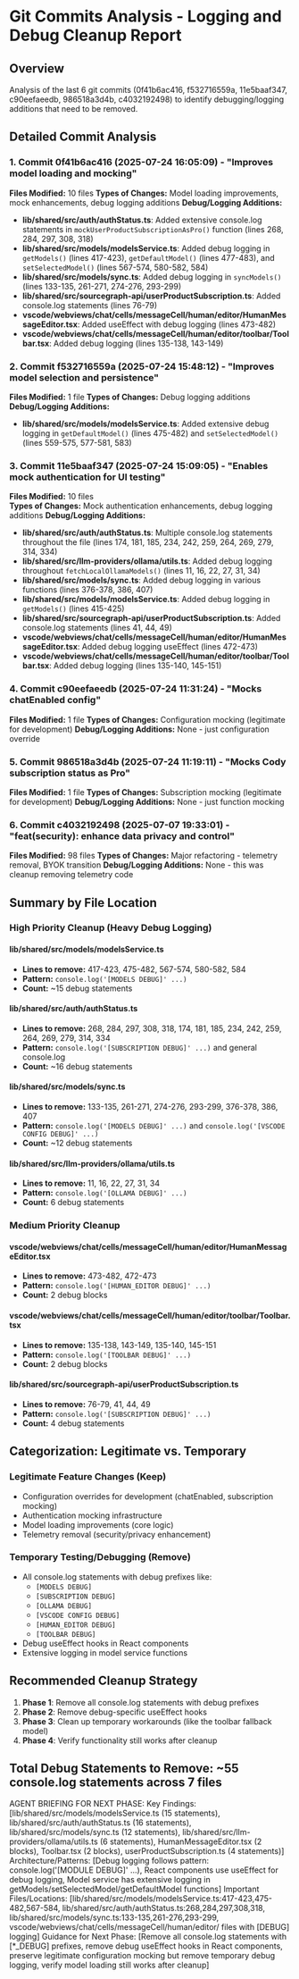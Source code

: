 # Git Commits Analysis - Logging and Debug Cleanup Report

## Overview
Analysis of the last 6 git commits (0f41b6ac416, f532716559a, 11e5baaf347, c90eefaeedb, 986518a3d4b, c4032192498) to identify debugging/logging additions that need to be removed.

## Detailed Commit Analysis

### 1. Commit 0f41b6ac416 (2025-07-24 16:05:09) - "Improves model loading and mocking"
**Files Modified:** 10 files
**Types of Changes:** Model loading improvements, mock enhancements, debug logging additions
**Debug/Logging Additions:**
- **lib/shared/src/auth/authStatus.ts**: Added extensive console.log statements in `mockUserProductSubscriptionAsPro()` function (lines 268, 284, 297, 308, 318)
- **lib/shared/src/models/modelsService.ts**: Added debug logging in `getModels()` (lines 417-423), `getDefaultModel()` (lines 477-483), and `setSelectedModel()` (lines 567-574, 580-582, 584)
- **lib/shared/src/models/sync.ts**: Added debug logging in `syncModels()` (lines 133-135, 261-271, 274-276, 293-299)
- **lib/shared/src/sourcegraph-api/userProductSubscription.ts**: Added console.log statements (lines 76-79)
- **vscode/webviews/chat/cells/messageCell/human/editor/HumanMessageEditor.tsx**: Added useEffect with debug logging (lines 473-482)
- **vscode/webviews/chat/cells/messageCell/human/editor/toolbar/Toolbar.tsx**: Added debug logging (lines 135-138, 143-149)

### 2. Commit f532716559a (2025-07-24 15:48:12) - "Improves model selection and persistence"  
**Files Modified:** 1 file
**Types of Changes:** Debug logging additions
**Debug/Logging Additions:**
- **lib/shared/src/models/modelsService.ts**: Added extensive debug logging in `getDefaultModel()` (lines 475-482) and `setSelectedModel()` (lines 559-575, 577-581, 583)

### 3. Commit 11e5baaf347 (2025-07-24 15:09:05) - "Enables mock authentication for UI testing"
**Files Modified:** 10 files  
**Types of Changes:** Mock authentication enhancements, debug logging additions
**Debug/Logging Additions:**
- **lib/shared/src/auth/authStatus.ts**: Multiple console.log statements throughout the file (lines 174, 181, 185, 234, 242, 259, 264, 269, 279, 314, 334)
- **lib/shared/src/llm-providers/ollama/utils.ts**: Added debug logging throughout `fetchLocalOllamaModels()` (lines 11, 16, 22, 27, 31, 34)
- **lib/shared/src/models/sync.ts**: Added debug logging in various functions (lines 376-378, 386, 407)
- **lib/shared/src/models/modelsService.ts**: Added debug logging in `getModels()` (lines 415-425)
- **lib/shared/src/sourcegraph-api/userProductSubscription.ts**: Added console.log statements (lines 41, 44, 49)
- **vscode/webviews/chat/cells/messageCell/human/editor/HumanMessageEditor.tsx**: Added debug logging useEffect (lines 472-473)
- **vscode/webviews/chat/cells/messageCell/human/editor/toolbar/Toolbar.tsx**: Added debug logging (lines 135-140, 145-151)

### 4. Commit c90eefaeedb (2025-07-24 11:31:24) - "Mocks chatEnabled config"
**Files Modified:** 1 file
**Types of Changes:** Configuration mocking (legitimate for development)
**Debug/Logging Additions:** None - just configuration override

### 5. Commit 986518a3d4b (2025-07-24 11:19:11) - "Mocks Cody subscription status as Pro"  
**Files Modified:** 1 file
**Types of Changes:** Subscription mocking (legitimate for development)
**Debug/Logging Additions:** None - just function mocking

### 6. Commit c4032192498 (2025-07-07 19:33:01) - "feat(security): enhance data privacy and control"
**Files Modified:** 98 files
**Types of Changes:** Major refactoring - telemetry removal, BYOK transition
**Debug/Logging Additions:** None - this was cleanup removing telemetry code

## Summary by File Location

### High Priority Cleanup (Heavy Debug Logging)

#### lib/shared/src/models/modelsService.ts
- **Lines to remove:** 417-423, 475-482, 567-574, 580-582, 584
- **Pattern:** `console.log('[MODELS DEBUG]' ...)`
- **Count:** ~15 debug statements

#### lib/shared/src/auth/authStatus.ts  
- **Lines to remove:** 268, 284, 297, 308, 318, 174, 181, 185, 234, 242, 259, 264, 269, 279, 314, 334
- **Pattern:** `console.log('[SUBSCRIPTION DEBUG]' ...)` and general console.log
- **Count:** ~16 debug statements

#### lib/shared/src/models/sync.ts
- **Lines to remove:** 133-135, 261-271, 274-276, 293-299, 376-378, 386, 407
- **Pattern:** `console.log('[MODELS DEBUG]' ...)` and `console.log('[VSCODE CONFIG DEBUG]' ...)`
- **Count:** ~12 debug statements

#### lib/shared/src/llm-providers/ollama/utils.ts
- **Lines to remove:** 11, 16, 22, 27, 31, 34
- **Pattern:** `console.log('[OLLAMA DEBUG]' ...)`
- **Count:** 6 debug statements

### Medium Priority Cleanup

#### vscode/webviews/chat/cells/messageCell/human/editor/HumanMessageEditor.tsx
- **Lines to remove:** 473-482, 472-473
- **Pattern:** `console.log('[HUMAN_EDITOR DEBUG]' ...)`
- **Count:** 2 debug blocks

#### vscode/webviews/chat/cells/messageCell/human/editor/toolbar/Toolbar.tsx
- **Lines to remove:** 135-138, 143-149, 135-140, 145-151
- **Pattern:** `console.log('[TOOLBAR DEBUG]' ...)`
- **Count:** 2 debug blocks

#### lib/shared/src/sourcegraph-api/userProductSubscription.ts
- **Lines to remove:** 76-79, 41, 44, 49
- **Pattern:** `console.log('[SUBSCRIPTION DEBUG]' ...)`
- **Count:** 4 debug statements

## Categorization: Legitimate vs. Temporary

### Legitimate Feature Changes (Keep)
- Configuration overrides for development (chatEnabled, subscription mocking)
- Authentication mocking infrastructure
- Model loading improvements (core logic)
- Telemetry removal (security/privacy enhancement)

### Temporary Testing/Debugging (Remove)
- All console.log statements with debug prefixes like:
  - `[MODELS DEBUG]`
  - `[SUBSCRIPTION DEBUG]`
  - `[OLLAMA DEBUG]`
  - `[VSCODE CONFIG DEBUG]`
  - `[HUMAN_EDITOR DEBUG]`
  - `[TOOLBAR DEBUG]`
- Debug useEffect hooks in React components
- Extensive logging in model service functions

## Recommended Cleanup Strategy

1. **Phase 1**: Remove all console.log statements with debug prefixes
2. **Phase 2**: Remove debug-specific useEffect hooks
3. **Phase 3**: Clean up temporary workarounds (like the toolbar fallback model)
4. **Phase 4**: Verify functionality still works after cleanup

## Total Debug Statements to Remove: ~55 console.log statements across 7 files

AGENT BRIEFING FOR NEXT PHASE:
Key Findings: [lib/shared/src/models/modelsService.ts (15 statements), lib/shared/src/auth/authStatus.ts (16 statements), lib/shared/src/models/sync.ts (12 statements), lib/shared/src/llm-providers/ollama/utils.ts (6 statements), HumanMessageEditor.tsx (2 blocks), Toolbar.tsx (2 blocks), userProductSubscription.ts (4 statements)]
Architecture/Patterns: [Debug logging follows pattern: console.log('[MODULE DEBUG]' ...), React components use useEffect for debug logging, Model service has extensive logging in getModels/setSelectedModel/getDefaultModel functions]
Important Files/Locations: [lib/shared/src/models/modelsService.ts:417-423,475-482,567-584, lib/shared/src/auth/authStatus.ts:268,284,297,308,318, lib/shared/src/models/sync.ts:133-135,261-276,293-299, vscode/webviews/chat/cells/messageCell/human/editor/ files with [DEBUG] logging]
Guidance for Next Phase: [Remove all console.log statements with [*_DEBUG] prefixes, remove debug useEffect hooks in React components, preserve legitimate configuration mocking but remove temporary debug logging, verify model loading still works after cleanup]
